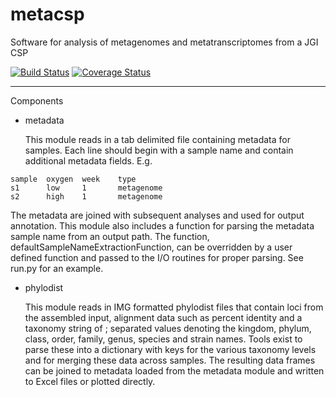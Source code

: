 # metacsp
Software for analysis of metagenomes and metatranscriptomes from a JGI CSP

[![Build Status](https://travis-ci.org/dacb/metacsp.svg?branch=master)](https://travis-ci.org/dacb/metacsp)
[![Coverage Status](https://coveralls.io/repos/dacb/metacsp/badge.svg?branch=master)](https://coveralls.io/r/dacb/metacsp?branch=master)

---
Components
* metadata

   This module reads in a tab delimited file containing metadata for samples.  Each line should begin with a sample name and contain additional metadata fields.  E.g.
```
sample	oxygen	week	type
s1		low		1		metagenome
s2		high	1		metagenome
```

   The metadata are joined with subsequent analyses and used for output annotation.  This module also includes a function for parsing the metadata sample name from an output path.  The function, defaultSampleNameExtractionFunction, can be overridden by a user defined function and passed to the I/O routines for proper parsing.  See run.py for an example.

* phylodist

   This module reads in IMG formatted phylodist files that contain loci from the assembled input, alignment data such as percent identity and a taxonomy string of ; separated values denoting the kingdom, phylum, class, order, family, genus, species and strain names.  Tools exist to parse these into a dictionary with keys for the various taxonomy levels and for merging these data across samples. The resulting data frames can be joined to metadata loaded from the metadata module and written to Excel files or plotted directly.
